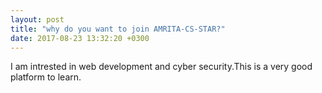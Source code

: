 ```yaml
---
layout: post
title: "why do you want to join AMRITA-CS-STAR?"
date: 2017-08-23 13:32:20 +0300
---
```

I am intrested in web development and cyber security.This is a very good platform to learn.
